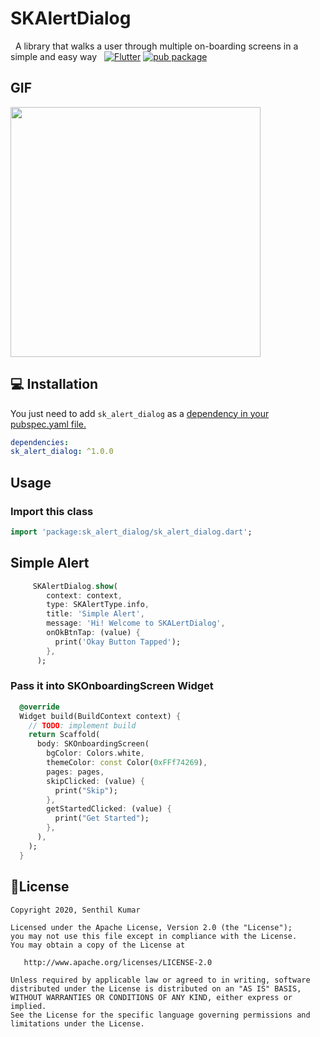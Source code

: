 # SKAlertDialog
 
A library that walks a user through multiple on-boarding screens in a simple and easy way
  
 [![Flutter](https://img.shields.io/badge/Platform-Flutter-blue.svg)](https://flutter.dev/)
 [![pub package](https://img.shields.io/badge/pub-1.0.0-blueviolet.svg)](https://pub.dev/packages/status_alert)
 
## GIF

<p align="left">
  <img src="https://user-images.githubusercontent.com/10756609/74606492-cecdeb80-50f6-11ea-9cdb-a4497a718dc8.gif" width=“”400px” height="400px">
</p>

## 💻 Installation

You just need to add `sk_alert_dialog` as a [dependency in your pubspec.yaml file.](https://flutter.dev/docs/development/packages-and-plugins/using-packages)

```yaml
dependencies:
sk_alert_dialog: ^1.0.0
```

## Usage

### Import this class

```dart
import 'package:sk_alert_dialog/sk_alert_dialog.dart';
```

## Simple Alert

```dart
     SKAlertDialog.show(
        context: context,
        type: SKAlertType.info,
        title: 'Simple Alert',
        message: 'Hi! Welcome to SKALertDialog',
        onOkBtnTap: (value) {
          print('Okay Button Tapped');
        },
      );
```
### Pass it into SKOnboardingScreen Widget

```dart
  @override
  Widget build(BuildContext context) {
    // TODO: implement build
    return Scaffold(
      body: SKOnboardingScreen(
        bgColor: Colors.white,
        themeColor: const Color(0xFFf74269),
        pages: pages,
        skipClicked: (value) {
          print("Skip");
        },
        getStartedClicked: (value) {
          print("Get Started");
        },
      ),
    );
  }
```

## 📃License

    Copyright 2020, Senthil Kumar

    Licensed under the Apache License, Version 2.0 (the "License");
    you may not use this file except in compliance with the License.
    You may obtain a copy of the License at

       http://www.apache.org/licenses/LICENSE-2.0

    Unless required by applicable law or agreed to in writing, software
    distributed under the License is distributed on an "AS IS" BASIS,
    WITHOUT WARRANTIES OR CONDITIONS OF ANY KIND, either express or implied.
    See the License for the specific language governing permissions and
    limitations under the License.
